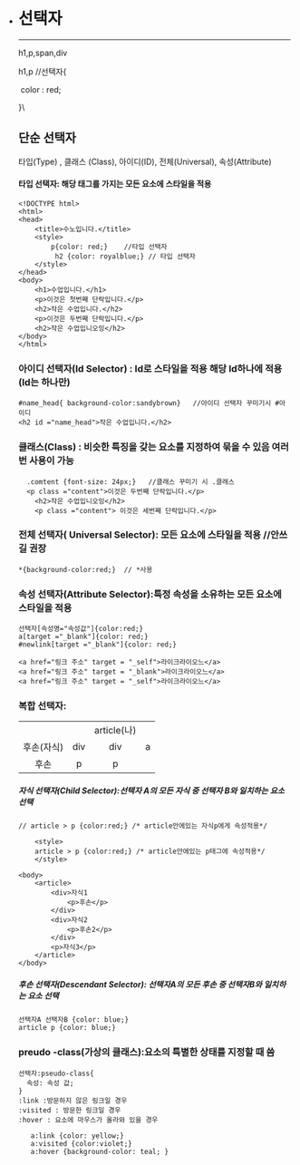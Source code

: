- # 선택자

  ------

  h1,p,span,div

  h1,p //선택자{

  ​    color : red;

  }\

  ## 단순 선택자

  타입(Type) , 클래스 (Class), 아이디(ID), 전체(Universal), 속성(Attribute)

  #### 타입 선택자: 해당 태그를 가지는 모든 요소에 스타일을 적용

  ```
  <!DOCTYPE html>
  <html>
  <head>
      <title>수노입니다.</title>
      <style>   
          p{color: red;}    //타입 선택자
           h2 {color: royalblue;} // 타입 선택자
      </style>
  </head>
  <body>
      <h1>수업입니다.</h1>
      <p>이것은 첫번째 단락입니다.</p>
      <h2>작은 수업입니다.</h2>
      <p>이것은 두번째 단락입니다.</p>
      <h2>작은 수업입니오잉</h2>
  </body>
  </html>
  ```

  ### 아이디 선택자(Id Selector) : Id로 스타일을 적용 해당 Id하나에 적용(Id는 하나만)​

  ```
  #name_head{ background-color:sandybrown}   //아이디 선택자 꾸미기시 #아이디
  <h2 id ="name_head">작은 수업입니다.</h2>
  ```

  ### 클래스(Class) : 비슷한 특징을 갖는 요소를 지정하여 묶을 수 있음                                               여러번 사용이 가능

  ```
    .comtent {font-size: 24px;}   //클래스 꾸미기 시 .클래스
    <p class ="content">이것은 두번째 단락입니다.</p>
      <h2>작은 수업입니오잉</h2>
      <p class ="content"> 이것은 세번째 단락입니다.</p>
  ```

  ### 전체 선택자( Universal Selector): 모든 요소에  스타일을 적용 //안쓰길 권장

  ```
  *{background-color:red;}  // *사용
  ```

  ### 속성 선택자(Attribute Selector):특정 속성을 소유하는 모든 요소에 스타일을 적용

  ```
  선택자[속성명="속성값"]{color:red;}
  a[target ="_blank"]{color: red;}
  #newlink[target ="_blank"]{color: red;}
  
  <a href="링크 주소" target = "_self">라이크라이오느</a>
  <a href="링크 주소" target = "_blank">라이크라이오느</a>
  <a href="링크 주소" target = "_self">라이크라이오느</a>
  ```

  ### 복합 선택자:

  |            |      |             |      |
  | :--------: | :--: | :---------: | ---- |
  |            |      | article(나) |      |
  | 후손(자식) | div  |     div     | a    |
  |    후손    |  p   |      p      |      |

  ##### 자식 선택자(Child Selector):선택자 A의 모든 자식 중 선택자 B와 일치하는 요소 선택    

  ```
  // article > p {color:red;} /* article안에있는 자식p에게 속성적용*/
  
      <style>
      article > p {color:red;} /* article안에있는 p태그에 속성적용*/
      </style>
  
  <body>
      <article>
          <div>자식1
              <p>후손</p>
          </div>
          <div>자식2
              <p>후손2</p>
          </div>
          <p>자식3</p>
      </article>
  </body>
  ```

  ##### 후손 선택자(Descendant Selector): 선택자A의 모든 후손 중 선택자B와 일치하는 요소 선택

  ```
  선택자A 선택자B {color: blue;}
  article p {color: blue;}
  ```

  ### preudo -class(가상의 클래스):요소의 특별한 상태를 지정할 때 씀

  ```
  선택자:pseudo-class{
  	속성: 속성 값;
  }
  :link :방문하지 않은 링크일 경우
  :visited : 방문한 링크일 경우
  :hover : 요소에 마우스가 올라와 있을 경우
  
     a:link {color: yellow;}
     a:visited {color:violet;}
     a:hover {background-color: teal; }
  ```

  



